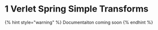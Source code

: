# 1 Verlet Spring Simple Transforms

{% hint style="warning" %}
Documentaiton coming soon
{% endhint %}
